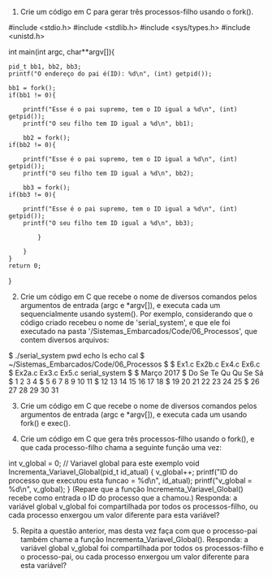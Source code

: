 1. Crie um código em C para gerar três processos-filho usando o fork().

#include <stdio.h>
#include <stdlib.h>
#include <sys/types.h>
#include <unistd.h>

int main(int argc, char**argv[]){

	pid_t bb1, bb2, bb3;
	printf("O endereço do pai é(ID): %d\n", (int) getpid());
	
	bb1 = fork();
	if(bb1 != 0){
	
		printf("Esse é o pai supremo, tem o ID igual a %d\n", (int) getpid());
		printf("O seu filho tem ID igual a %d\n", bb1);

		bb2 = fork();
	if(bb2 != 0){
	
		printf("Esse é o pai supremo, tem o ID igual a %d\n", (int) getpid());
		printf("O seu filho tem ID igual a %d\n", bb2);
		
		bb3 = fork();
	if(bb3 != 0){
	
		printf("Esse é o pai supremo, tem o ID igual a %d\n", (int) getpid());
		printf("O seu filho tem ID igual a %d\n", bb3);	
		
			}

		}
	}
	return 0;
}


2. Crie um código em C que recebe o nome de diversos comandos pelos argumentos de entrada (argc e *argv[]), e executa cada um sequencialmente usando system(). Por exemplo, considerando que o código criado recebeu o nome de 'serial_system', e que ele foi executado na pasta '/Sistemas_Embarcados/Code/06_Processos', que contem diversos arquivos:

$ ./serial_system pwd echo ls echo cal
$ ~/Sistemas_Embarcados/Code/06_Processos
$
$ Ex1.c    Ex2b.c   Ex4.c   Ex6.c
$ Ex2a.c   Ex3.c    Ex5.c   serial_system
$
$     Março 2017
$ Do Se Te Qu Qu Se Sá
$           1  2  3  4
$  5  6  7  8  9 10 11
$ 12 13 14 15 16 17 18
$ 19 20 21 22 23 24 25
$ 26 27 28 29 30 31

3. Crie um código em C que recebe o nome de diversos comandos pelos argumentos de entrada (argc e *argv[]), e executa cada um usando fork() e exec().

4. Crie um código em C que gera três processos-filho usando o fork(), e que cada processo-filho chama a seguinte função uma vez:

int v_global = 0; // Variavel global para este exemplo
void Incrementa_Variavel_Global(pid_t id_atual)
{
	v_global++;
	printf("ID do processo que executou esta funcao = %d\n", id_atual);
	printf("v_global = %d\n", v_global);
}
(Repare que a função Incrementa_Variavel_Global() recebe como entrada o ID do processo que a chamou.) Responda: a variável global v_global foi compartilhada por todos os processos-filho, ou cada processo enxergou um valor diferente para esta variável?

5. Repita a questão anterior, mas desta vez faça com que o processo-pai também chame a função Incrementa_Variavel_Global(). Responda: a variável global v_global foi compartilhada por todos os processos-filho e o processo-pai, ou cada processo enxergou um valor diferente para esta variável?
